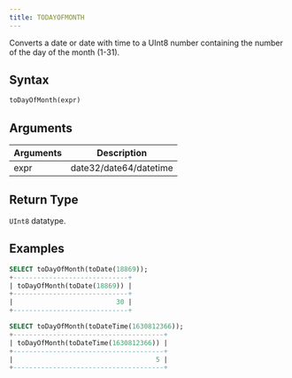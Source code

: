 ```yaml
---
title: TODAYOFMONTH
---
```


Converts a date or date with time to a UInt8 number containing the number of the day of the month (1-31).

## Syntax

```sql
toDayOfMonth(expr)
```

## Arguments

| Arguments   | Description |
| ----------- | ----------- |
| expr | date32/date64/datetime |

## Return Type
`UInt8` datatype.

## Examples

```sql
SELECT toDayOfMonth(toDate(18869));
+-----------------------------+
| toDayOfMonth(toDate(18869)) |
+-----------------------------+
|                          30 |
+-----------------------------+

SELECT toDayOfMonth(toDateTime(1630812366));
+--------------------------------------+
| toDayOfMonth(toDateTime(1630812366)) |
+--------------------------------------+
|                                    5 |
+--------------------------------------+
```
